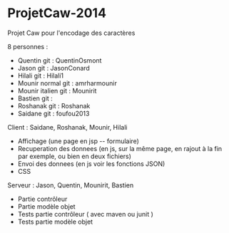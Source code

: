 ProjetCaw-2014
==============

Projet Caw pour l'encodage des caractères

8 personnes : 
- Quentin git : QuentinOsmont
- Jason git : JasonConard
- Hilali git : Hilali1
- Mounir normal git : amrharmounir 
- Mounir italien git : Mounirit
- Bastien git : 
- Roshanak git : Roshanak
- Saidane git : foufou2013


Client : Saidane, Roshanak, Mounir, Hilali
- Affichage (une page en jsp -- formulaire)
- Recuperation des donnees (en js, sur la même page, en rajout à la fin par exemple, ou bien en deux fichiers)
- Envoi des donnees (en js voir les fonctions JSON)
- CSS 


Serveur : Jason, Quentin, Mounirit, Bastien
- Partie contrôleur
- Partie modèle objet
- Tests partie contrôleur ( avec maven ou junit )
- Tests partie modèle objet
